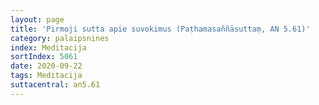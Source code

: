 ```yaml
---
layout: page
title: 'Pirmoji sutta apie suvokimus (Paṭhamasaññāsuttaṃ, AN 5.61)'
category: palaipsnines
index: Meditacija
sortIndex: 5061
date: 2020-09-22
tags: Meditacija
suttacentral: an5.61
---
```

